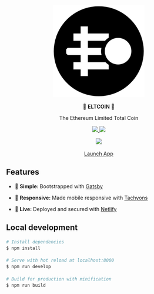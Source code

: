 <div align="center">
  <p>
  <img src="src/favicon.png" width="250" />
  </p>

  <p>
    🚀 <strong>ELTCOIN</strong>  🚀
  </p>
  <p>
    The Ethereum Limited Total Coin
  </p>
  <p>
    <a href="https://travis-ci.org/ELTCOIN/website">
      <img src="https://travis-ci.org/ELTCOIN/website.svg?branch=master" />
    </a>
    <a href="https://greenkeeper.io">
      <img src="https://badges.greenkeeper.io/ELTCOIN/website.svg" />
    </a>
  </p>
  <p>
    <a href="https://codeclimate.com/github/ELTCOIN/website/maintainability">
      <img src="https://api.codeclimate.com/v1/badges/7e54c5718ff82befcb7b/maintainability" />
    </a>
  </p>
  <p>
    <a href="https://www.eltcoin.tech">
      Launch App
    </a>
  </p>
</div>

## Features

* 🔩 <strong>Simple: </strong>Bootstrapped with
  [Gatsby](https://www.gatsbyjs.org/)

* 📱 <strong>Responsive: </strong> Made mobile responsive with
  [Tachyons](http://tachyons.io)

- 🎉 <strong>Live: </strong> Deployed and secured with
  [Netlify](https://www.netlify.com)

## Local development

```bash
# Install dependencies
$ npm install

# Serve with hot reload at localhost:8000
$ npm run develop

# Build for production with minification
$ npm run build
```
